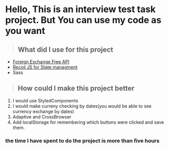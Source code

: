 # Hello, This is an interview test task project. But You can use my code as you want

> ## What did I use for this project

- [Foreign Exchange Free API](https://exchangerate.host/#/#docs)
- [Recoil JS for State managment](https://recoiljs.org)
- Sass

> ## How could I make this project better

1. I would use StyledComponents
2. I would make curreny checking by dates(you would be able to see currency exchange by dates)
3. Adaptive and CrossBrowser
4. Add localStorage for remembering which buttons were clicked and save them.

### the time I have spent to do the project is more than five hours

<!-- I used in this project that technologies which I truely love and use in my own pet-projects. Thanks for apportunity it was nice experience for me and 1+ for pet-projects 😁. -->
